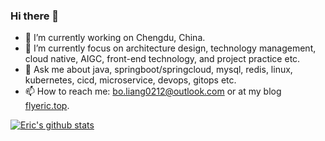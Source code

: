 ### Hi there 👋

<!--
**amuguelove/amuguelove** is a ✨ _special_ ✨ repository because its `README.md` (this file) appears on your GitHub profile.

Here are some ideas to get you started:

- 🔭 I’m currently working on Chengdu, China.
- 🌱 I’m currently focus on architecture design, technology management, cloud native, AIGC, front-end technology, and project practice etc.
- 👯 I’m looking to collaborate on ...
- 🤔 I’m looking for help with ...
- 💬 Ask me about ...
- 📫 How to reach me: 
- 😄 Pronouns: ...
- ⚡ Fun fact: ...
-->

- 🔭 I’m currently working on Chengdu, China.
- 🌱 I’m currently focus on architecture design, technology management, cloud native, AIGC, front-end technology, and project practice etc.
- 💬 Ask me about java, springboot/springcloud, mysql, redis, linux, kubernetes, cicd, microservice, devops, gitops etc.
- 📫 How to reach me: bo.liang0212@outlook.com or at my blog [flyeric.top](https://flyeric.top).

[![Eric's github stats](https://github-readme-stats.vercel.app/api?username=flyeric0212)](https://github.com/flyeric0212/github-readme-stats)
